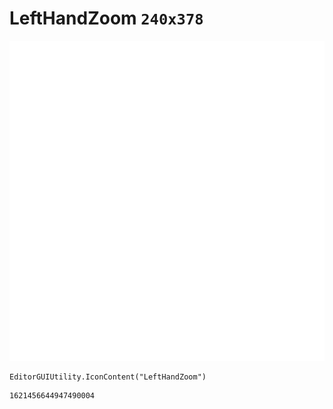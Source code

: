 # LeftHandZoom `240x378`
<img src="/img/LeftHandZoom.png" width=512 height=512>

``` CSharp
EditorGUIUtility.IconContent("LeftHandZoom")
```
```
1621456644947490004
```
